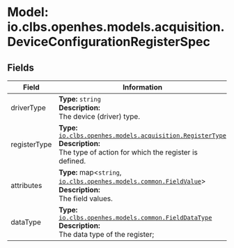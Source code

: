 # Model: io.clbs.openhes.models.acquisition.DeviceConfigurationRegisterSpec

## Fields

| Field | Information |
| --- | --- |
| driverType | <b>Type:</b> `string`<br><b>Description:</b><br>The device (driver) type. |
| registerType | <b>Type:</b> [`io.clbs.openhes.models.acquisition.RegisterType`](enum-io-clbs-openhes-models-acquisition-registertype.md)<br><b>Description:</b><br>The type of action for which the register is defined. |
| attributes | <b>Type:</b> map<`string`, [`io.clbs.openhes.models.common.FieldValue`](model-io-clbs-openhes-models-common-fieldvalue.md)><br><b>Description:</b><br>The field values. |
| dataType | <b>Type:</b> [`io.clbs.openhes.models.common.FieldDataType`](enum-io-clbs-openhes-models-common-fielddatatype.md)<br><b>Description:</b><br>The data type of the register; |

